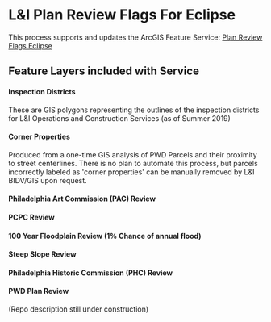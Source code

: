 # L&I Plan Review Flags For Eclipse
This process supports and updates the ArcGIS Feature Service: [Plan Review Flags Eclipse](http://phl.maps.arcgis.com/home/item.html?id=7a474e2bb78b4f258751e22161e4cc75)

## Feature Layers included with Service
#### Inspection Districts
These are GIS polygons representing the outlines of the inspection districts for L&I Operations and Construction Services (as of Summer 2019)

#### Corner Properties
Produced from a one-time GIS analysis of PWD Parcels and their proximity to street centerlines.  There is no plan to automate this process, but parcels incorrectly labeled as 'corner properties' can be manually removed by L&I BIDV/GIS upon request.

#### Philadelphia Art Commission (PAC) Review

#### PCPC Review

#### 100 Year Floodplain Review (1% Chance of annual flood)

#### Steep Slope Review

#### Philadelphia Historic Commission (PHC) Review

#### PWD Plan Review

(Repo description still under construction)
